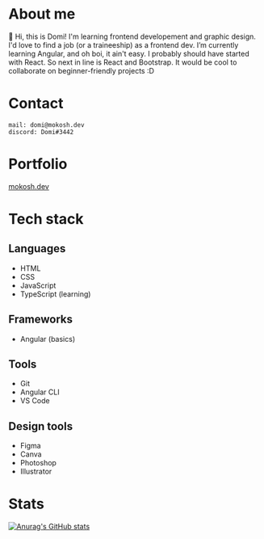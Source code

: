 # About me
👋 Hi, this is Domi! I'm learning frontend developement and graphic design.
I'd love to find a job (or a traineeship) as a frontend dev.
I’m currently learning Angular, and oh boi, it ain't easy. I probably should have started with React. So next in line is React and Bootstrap.
It would be cool to collaborate on beginner-friendly projects :D

# Contact
    
    mail: domi@mokosh.dev
    discord: Domi#3442
    
# Portfolio
[mokosh.dev](mokosh.dev)

# Tech stack
## Languages
* HTML
* CSS
* JavaScript
* TypeScript (learning)
## Frameworks
* Angular (basics)
## Tools
* Git
* Angular CLI
* VS Code
## Design tools
* Figma
* Canva
* Photoshop
* Illustrator


# Stats

[![Anurag's GitHub stats](https://github-readme-stats.vercel.app/api?username=WitchDevelops&count_private=true&show_icons=true&theme=transparent)](https://github.com/WitchDevelops/github-readme-stats)
<!---
WitchDevelops/WitchDevelops is a ✨ special ✨ repository because its `README.md` (this file) appears on your GitHub profile.
You can click the Preview link to take a look at your changes.
--->
